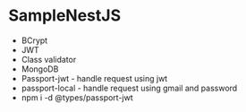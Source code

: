 # SampleNestJS


- BCrypt
- JWT
- Class validator
- MongoDB
- Passport-jwt - handle request using jwt
- passport-local - handle request using gmail and password 
- npm i -d @types/passport-jwt